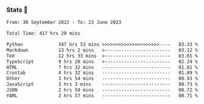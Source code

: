 ### Stats 👋
<!--START_SECTION:waka-->

```txt
From: 30 September 2022 - To: 23 June 2023

Total Time: 417 hrs 29 mins

Python             347 hrs 53 mins >>>>>>>>>>>>>>>>>>>>>----   83.33 %
Markdown           13 hrs 2 mins   >------------------------   03.12 %
TeX                12 hrs 33 mins  >------------------------   03.01 %
TypeScript         9 hrs 20 mins   >------------------------   02.24 %
HTML               7 hrs 32 mins   -------------------------   01.81 %
Crontab            4 hrs 32 mins   -------------------------   01.09 %
Other              3 hrs 54 mins   -------------------------   00.93 %
JavaScript         3 hrs 3 mins    -------------------------   00.73 %
JSON               2 hrs 59 mins   -------------------------   00.72 %
YAML               2 hrs 57 mins   -------------------------   00.71 %
```

<!--END_SECTION:waka-->

<!--
**buhaytza2005/buhaytza2005** is a ✨ _special_ ✨ repository because its `README.md` (this file) appears on your GitHub profile.

Here are some ideas to get you started:

- 🔭 I’m currently working on ...
- 🌱 I’m currently learning ...
- 👯 I’m looking to collaborate on ...
- 🤔 I’m looking for help with ...
- 💬 Ask me about ...
- 📫 How to reach me: ...
- 😄 Pronouns: ...
- ⚡ Fun fact: ...
-->



